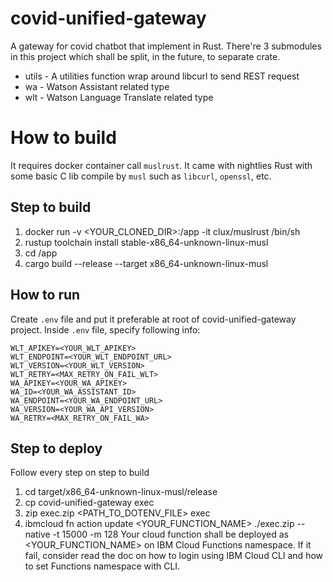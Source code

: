 # covid-unified-gateway
A gateway for covid chatbot that implement in Rust.
There're 3 submodules in this project which shall be split, in the future, to separate crate.
- utils - A utilities function wrap around libcurl to send REST request
- wa - Watson Assistant related type
- wlt - Watson Language Translate related type

# How to build
It requires docker container call `muslrust`.
It came with nightlies Rust with some basic C lib compile by `musl` such as `libcurl`, `openssl`, etc.
## Step to build
1. docker run -v <YOUR_CLONED_DIR>:/app -it clux/muslrust /bin/sh
1. rustup toolchain install stable-x86_64-unknown-linux-musl
1. cd /app
1. cargo build --release --target x86_64-unknown-linux-musl
## How to run
Create `.env` file and put it preferable at root of covid-unified-gateway project.
Inside `.env` file, specify following info:
```
WLT_APIKEY=<YOUR_WLT_APIKEY>
WLT_ENDPOINT=<YOUR_WLT_ENDPOINT_URL>
WLT_VERSION=<YOUR_WLT_VERSION>
WLT_RETRY=<MAX_RETRY_ON_FAIL_WLT>
WA_APIKEY=<YOUR_WA_APIKEY>
WA_ID=<YOUR_WA_ASSISTANT_ID>
WA_ENDPOINT=<YOUR_WA_ENDPOINT_URL>
WA_VERSION=<YOUR_WA_API_VERSION>
WA_RETRY=<MAX_RETRY_ON_FAIL_WA>
```
## Step to deploy
Follow every step on step to build
1. cd target/x86_64-unknown-linux-musl/release
1. cp covid-unified-gateway exec
1. zip exec.zip <PATH_TO_DOTENV_FILE> exec
1. ibmcloud fn action update <YOUR_FUNCTION_NAME> ./exec.zip --native -t 15000 -m 128
Your cloud function shall be deployed as <YOUR_FUNCTION_NAME> on IBM Cloud Functions namespace.
If it fail, consider read the doc on how to login using IBM Cloud CLI and how to set Functions namespace with CLI.